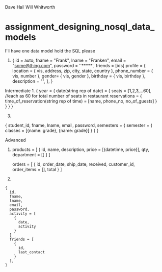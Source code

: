 Dave Hail
Will Whitworth

# assignment_designing_nosql_data_models
I'll have one data model hold the SQL please


1.
    {
      id = auto,
      fname = "Frank",
      lname = "Franken",
      email = "some@thing.com",
      password = ''*****',
      friends = [ids]
      profile = {
        location = {
          vis,
          address,
          zip,
          city,
          state,
          country
          },
        phone_number = {
          vis,
          number
          },
        gender= {
          vis,
          gender
          },
        birthday = {
          vis,
          birthday
          },
        description = "",
        },
    }


Intermediate
1.
    {
      year = {
        date(string rep of date) = {
          seats = [1,2,3,...60],    //each as 60 for total number of seats in restaurant
          reservations = {
            time_of_reservation(string rep of time) = [name, phone_no, no_of_guests]
          }
        }
      }
    }

3.
{
  student_id,
  fname,
  lname,
  email,
  password,
  semesters = {
    semester = {
      classes = [{name: grade}, {name: grade}]
    }
  }
}


Advanced

1.
    products = [
      {
        id,
        name,
        description,
        price = [{datetime, price}],
        qty,
        department = []
      }
    ]

    orders = [
      {
        id,
        order_date,
        ship_date,
        received,
        customer_id,
        order_items = [],
        total
      }
    ]

2.

    {
      id,
      fname,
      lname,
      email,
      password,
      activity = [
        {
          date,
          activity
        }
      ]
      friends = [
        {
          id,
          last_contact
        }
      ],
    }
